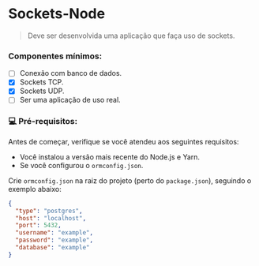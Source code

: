 # Sockets-Node

> Deve ser desenvolvida uma aplicação que faça uso de sockets. 

### Componentes mínimos:

- [ ] Conexão com banco de dados.
- [x] Sockets TCP.
- [x] Sockets UDP.
- [ ] Ser uma aplicação de uso real.

### 💻 Pré-requisitos:

Antes de começar, verifique se você atendeu aos seguintes requisitos:
* Você instalou a versão mais recente do Node.js e Yarn.
* Se você configurou o `ormconfig.json`.

Crie `ormconfig.json` na raiz do projeto (perto do `package.json`), seguindo o exemplo abaixo:

```json
{
  "type": "postgres",
  "host": "localhost",
  "port": 5432,
  "username": "example",
  "password": "example",
  "database": "example"
}
```